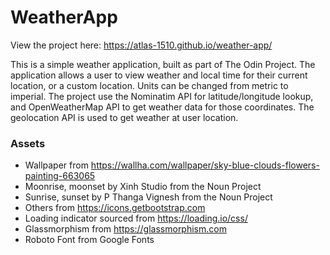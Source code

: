 # WeatherApp

View the project here: https://atlas-1510.github.io/weather-app/

This is a simple weather application, built as part of The Odin Project. The application allows a user to view weather and local time for their current location, or a custom location. Units can be changed from metric to imperial. The project use the Nominatim API for latitude/longitude lookup, and OpenWeatherMap API to get weather data for those coordinates. The geolocation API is used to get weather at user location.

### Assets

- Wallpaper from https://wallha.com/wallpaper/sky-blue-clouds-flowers-painting-663065
- Moonrise, moonset by Xinh Studio from the Noun Project
- Sunrise, sunset by P Thanga Vignesh from the Noun Project
- Others from https://icons.getbootstrap.com
- Loading indicator sourced from https://loading.io/css/
- Glassmorphism from https://glassmorphism.com
- Roboto Font from Google Fonts
